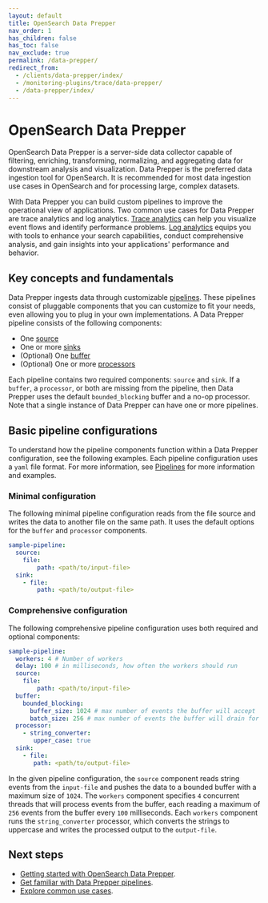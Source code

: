 ```yaml
---
layout: default
title: OpenSearch Data Prepper 
nav_order: 1
has_children: false
has_toc: false
nav_exclude: true
permalink: /data-prepper/
redirect_from: 
  - /clients/data-prepper/index/
  - /monitoring-plugins/trace/data-prepper/
  - /data-prepper/index/
---
```


# OpenSearch Data Prepper

OpenSearch Data Prepper is a server-side data collector capable of filtering, enriching, transforming, normalizing, and aggregating data for downstream analysis and visualization. Data Prepper is the preferred data ingestion tool for OpenSearch. It is recommended for most data ingestion use cases in OpenSearch and for processing large, complex datasets.

With Data Prepper you can build custom pipelines to improve the operational view of applications. Two common use cases for Data Prepper are trace analytics and log analytics. [Trace analytics]({{site.url}}{{site.baseurl}}/data-prepper/common-use-cases/trace-analytics/) can help you visualize event flows and identify performance problems. [Log analytics]({{site.url}}{{site.baseurl}}/data-prepper/common-use-cases/log-analytics/) equips you with tools to enhance your search capabilities, conduct comprehensive analysis, and gain insights into your applications' performance and behavior.

## Key concepts and fundamentals

Data Prepper ingests data through customizable [pipelines]({{site.url}}{{site.baseurl}}/data-prepper/pipelines/pipelines/). These pipelines consist of pluggable components that you can customize to fit your needs, even allowing you to plug in your own implementations. A Data Prepper pipeline consists of the following components: 

- One [source]({{site.url}}{{site.baseurl}}/data-prepper/pipelines/configuration/sources/sources/)
- One or more [sinks]({{site.url}}{{site.baseurl}}/data-prepper/pipelines/configuration/sinks/sinks/)
- (Optional) One [buffer]({{site.url}}{{site.baseurl}}/data-prepper/pipelines/configuration/buffers/buffers/)
- (Optional) One or more [processors]({{site.url}}{{site.baseurl}}/data-prepper/pipelines/configuration/processors/processors/)

Each pipeline contains two required components: `source` and `sink`. If a `buffer`, a `processor`, or both are missing from the pipeline, then Data Prepper uses the default `bounded_blocking` buffer and a no-op processor. Note that a single instance of Data Prepper can have one or more pipelines. 

## Basic pipeline configurations

To understand how the pipeline components function within a Data Prepper configuration, see the following examples. Each pipeline configuration uses a `yaml` file format. For more information, see [Pipelines]({{site.url}}{{site.baseurl}}/data-prepper/pipelines/pipelines/) for more information and examples.

### Minimal configuration

The following minimal pipeline configuration reads from the file source and writes the data to another file on the same path. It uses the default options for the `buffer` and `processor` components.

```yml
sample-pipeline:
  source:
    file:
        path: <path/to/input-file>
  sink:
    - file:
        path: <path/to/output-file>
```

### Comprehensive configuration

The following comprehensive pipeline configuration uses both required and optional components:

```yml
sample-pipeline:
  workers: 4 # Number of workers
  delay: 100 # in milliseconds, how often the workers should run
  source:
    file:
        path: <path/to/input-file>
  buffer:
    bounded_blocking:
      buffer_size: 1024 # max number of events the buffer will accept
      batch_size: 256 # max number of events the buffer will drain for each read
  processor:
    - string_converter:
       upper_case: true
  sink:
    - file:
       path: <path/to/output-file>
```

In the given pipeline configuration, the `source` component reads string events from the `input-file` and pushes the data to a bounded buffer with a maximum size of `1024`. The `workers` component specifies `4` concurrent threads that will process events from the buffer, each reading a maximum of `256` events from the buffer every `100` milliseconds. Each `workers` component runs the `string_converter` processor, which converts the strings to uppercase and writes the processed output to the `output-file`.

## Next steps

- [Getting started with OpenSearch Data Prepper]({{site.url}}{{site.baseurl}}/data-prepper/getting-started/).
- [Get familiar with Data Prepper pipelines]({{site.url}}{{site.baseurl}}/data-prepper/pipelines/pipelines/).
- [Explore common use cases]({{site.url}}{{site.baseurl}}/data-prepper/common-use-cases/common-use-cases/). 
